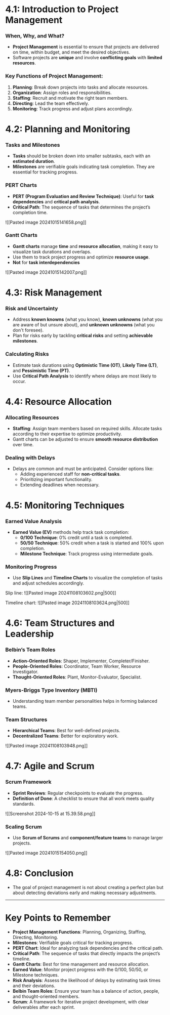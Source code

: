 # 4.1: Introduction to Project Management

### When, Why, and What?
- **Project Management** is essential to ensure that projects are delivered on time, within budget, and meet the desired objectives.
- Software projects are **unique** and involve **conflicting goals** with **limited resources**.
  
### Key Functions of Project Management:
1. **Planning**: Break down projects into tasks and allocate resources.
2. **Organization**: Assign roles and responsibilities.
3. **Staffing**: Recruit and motivate the right team members.
4. **Directing**: Lead the team effectively.
5. **Monitoring**: Track progress and adjust plans accordingly.


# 4.2: Planning and Monitoring
### Tasks and Milestones
- **Tasks** should be broken down into smaller subtasks, each with an **estimated duration**.
- **Milestones** are verifiable goals indicating task completion. They are essential for tracking progress.

### PERT Charts
- **PERT (Program Evaluation and Review Technique)**: Useful for **task dependencies** and **critical path analysis**.
- **Critical Path**: The sequence of tasks that determines the project’s completion time.

![[Pasted image 20241015141658.png]]
### Gantt Charts
- **Gantt charts** manage **time** and **resource allocation**, making it easy to visualize task durations and overlaps.
- Use them to track project progress and optimize **resource usage**.
- **Not** for **task interdependencies**

![[Pasted image 20241015142007.png]]
# 4.3: Risk Management
### Risk and Uncertainty
- Address **known knowns** (what you know), **known unknowns** (what you are aware of but unsure about), and **unknown unknowns** (what you don't foresee).
- Plan for risks early by tackling **critical risks** and setting **achievable milestones**.

### Calculating Risks
- Estimate task durations using **Optimistic Time (OT)**, **Likely Time (LT)**, and **Pessimistic Time (PT)**.
- Use **Critical Path Analysis** to identify where delays are most likely to occur.
# 4.4: Resource Allocation
### Allocating Resources
- **Staffing**: Assign team members based on required skills. Allocate tasks according to their expertise to optimize productivity.
- Gantt charts can be adjusted to ensure **smooth resource distribution** over time.

### Dealing with Delays
- Delays are common and must be anticipated. Consider options like:
  - Adding experienced staff for **non-critical tasks**.
  - Prioritizing important functionality.
  - Extending deadlines when necessary.

# 4.5: Monitoring Techniques
### Earned Value Analysis
- **Earned Value (EV)** methods help track task completion:
  - **0/100 Technique**: 0% credit until a task is completed.
  - **50/50 Technique**: 50% credit when a task is started and 100% upon completion.
  - **Milestone Technique**: Track progress using intermediate goals.
  
### Monitoring Progress
- Use **Slip Lines** and **Timeline Charts** to visualize the completion of tasks and adjust schedules accordingly.

Slip line:
![[Pasted image 20241108103602.png|500]]

Timeline chart:
![[Pasted image 20241108103624.png|500]]

# 4.6: Team Structures and Leadership
### Belbin’s Team Roles
- **Action-Oriented Roles**: Shaper, Implementer, Completer/Finisher.
- **People-Oriented Roles**: Coordinator, Team Worker, Resource Investigator.
- **Thought-Oriented Roles**: Plant, Monitor-Evaluator, Specialist.
  
### Myers-Briggs Type Inventory (MBTI)
- Understanding team member personalities helps in forming balanced teams.

### Team Structures
- **Hierarchical Teams**: Best for well-defined projects.
- **Decentralized Teams**: Better for exploratory work.

![[Pasted image 20241108103948.png]]
# 4.7: Agile and Scrum
### Scrum Framework
- **Sprint Reviews**: Regular checkpoints to evaluate the progress.
- **Definition of Done**: A checklist to ensure that all work meets quality standards.

![[Screenshot 2024-10-15 at 15.39.58.png]]
### Scaling Scrum
- Use **Scrum of Scrums** and **component/feature teams** to manage larger projects.

![[Pasted image 20241015154050.png]]
# 4.8: Conclusion
- The goal of project management is not about creating a perfect plan but about detecting deviations early and making necessary adjustments.

---

# Key Points to Remember

- **Project Management Functions**: Planning, Organizing, Staffing, Directing, Monitoring.
- **Milestones**: Verifiable goals critical for tracking progress.
- **PERT Chart**: Ideal for analyzing task dependencies and the critical path.
- **Critical Path**: The sequence of tasks that directly impacts the project’s timeline.
- **Gantt Charts**: Best for time management and resource allocation.
- **Earned Value**: Monitor project progress with the 0/100, 50/50, or Milestone techniques.
- **Risk Analysis**: Assess the likelihood of delays by estimating task times and their deviations.
- **Belbin Team Roles**: Ensure your team has a balance of action, people, and thought-oriented members.
- **Scrum**: A framework for iterative project development, with clear deliverables after each sprint.